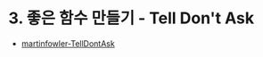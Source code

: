 # 3. 좋은 함수 만들기 - Tell Don't Ask

- [martinfowler-TellDontAsk](https://martinfowler.com/bliki/TellDontAsk.html)
